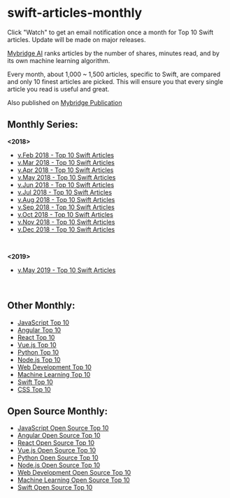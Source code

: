 # swift-articles-monthly

Click "Watch" to get an email notification once a month for Top 10 Swift articles. Update will be made on major releases.

[Mybridge AI](https://www.mybridge.co) ranks articles by the number of shares, minutes read, and by its own machine learning algorithm.

Every month, about 1,000 ~ 1,500 articles, specific to Swift, are compared and only 10 finest articles are picked. This will ensure you that every single article you read is useful and great. 

Also published on [Mybridge Publication](https://medium.mybridge.co)


## Monthly Series:
<b><2018></b>

* [v.Feb 2018 - Top 10 Swift Articles](./src/02-2018.md)
* [v.Mar 2018 - Top 10 Swift Articles](./src/03-2018.md)
* [v.Apr 2018 - Top 10 Swift Articles](./src/04-2018.md)
* [v.May 2018 - Top 10 Swift Articles](./src/05-2018.md)
* [v.Jun 2018 - Top 10 Swift Articles](./src/06-2018.md)
* [v.Jul 2018 - Top 10 Swift Articles](./src/07-2018.md)
* [v.Aug 2018 - Top 10 Swift Articles](./src/08-2018.md)
* [v.Sep 2018 - Top 10 Swift Articles](./src/09-2018.md)
* [v.Oct 2018 - Top 10 Swift Articles](./src/10-2018.md)
* [v.Nov 2018 - Top 10 Swift Articles](./src/11-2018.md) 
* [v.Dec 2018 - Top 10 Swift Articles](./src/12-2018.md) 

<br>

<b><2019></b>
  
 * [v.May 2019 - Top 10 Swift Articles](./src/05-2019.md)
  
<br>

## Other Monthly:
* [JavaScript Top 10](https://github.com/Mybridge/javascript-articles-monthly)
* [Angular Top 10](https://github.com/Mybridge/angular-articles)
* [React Top 10](https://github.com/Mybridge/react-articles-monthly)
* [Vue.js Top 10](https://github.com/Mybridge/vuejs-articles)
* [Python Top 10](https://github.com/Mybridge/python-articles)
* [Node.js Top 10](https://github.com/Mybridge/nodejs-articles)
* [Web Development Top 10](https://github.com/Mybridge/web-development-articles)
* [Machine Learning Top 10](https://github.com/Mybridge/machine-learning-articles)
* [Swift Top 10](https://github.com/Mybridge/swift-articles)
* [CSS Top 10](https://github.com/Mybridge/css-articles)

## Open Source Monthly:
* [JavaScript Open Source Top 10](https://github.com/Mybridge/javascript-open-source)
* [Angular Open Source Top 10](https://github.com/Mybridge/angular-open-source)
* [React Open Source Top 10](https://github.com/Mybridge/reactjs-open-source)
* [Vue.js Open Source Top 10](https://github.com/Mybridge/vuejs-open-source)
* [Python Open Source Top 10](https://github.com/Mybridge/python-open-source)
* [Node.js Open Source Top 10](https://github.com/Mybridge/nodejs-open-source)
* [Web Development Open Source Top 10](https://github.com/Mybridge/web-development-articles)
* [Machine Learning Open Source Top 10](https://github.com/Mybridge/machine-learning-open-source)
* [Swift Open Source Top 10](https://github.com/Mybridge/swift-open-source)
